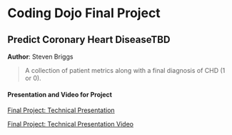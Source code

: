 # Coding Dojo Final Project
## Predict Coronary Heart DiseaseTBD

**Author**: Steven Briggs

> A collection of patient metrics along with a final diagnosis of CHD (1 or 0).

#### Presentation and Video for Project
[Final Project: Technical Presentation](https://github.com/sjbriggsdev/cd_finalproject/files/8358951/CodingDojoFinalProject_TechPresenation.pptx)

[Final Project: Technical Presentation Video](https://drive.google.com/file/d/19OhuypC3-4NkEEM4AfStZdS8vHl-N0tb/view?usp=sharing)




